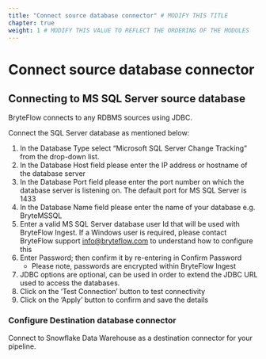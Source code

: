```yaml
---
title: "Connect source database connector" # MODIFY THIS TITLE
chapter: true
weight: 1 # MODIFY THIS VALUE TO REFLECT THE ORDERING OF THE MODULES
---
```


# Connect source database connector<!-- MODIFY THIS HEADING -->

## Connecting to MS SQL Server source database <!-- MODIFY THIS SUBHEADING -->
BryteFlow connects to any RDBMS sources using JDBC. 

Connect the SQL Server database as mentioned below:

1. In the Database Type select “Microsoft SQL Server Change Tracking” from the drop-down list.
2. In the Database Host field please enter the IP address or hostname of the database server
3. In the Database Port field please enter the port number on which the database server is listening on. The default port for MS SQL Server is 1433
4. In the Database Name field please enter the name of your database e.g. BryteMSSQL
5. Enter a valid MS SQL Server database user Id that will be used with BryteFlow Ingest. If a Windows user is required, please contact BryteFlow support info@bryteflow.com to understand how to configure this
6. Enter Password; then confirm it by re-entering in Confirm Password  
    - Please note, passwords are encrypted within BryteFlow Ingest
7. JDBC options are optional, can be used in order to extend the JDBC URL used to access the databases.
8. Click on the ‘Test Connection’ button to test connectivity
9. Click on the ‘Apply’ button to confirm and save the details

 
### Configure Destination database connector <!-- MODIFY THIS HEADING -->
Connect to Snowflake Data Warehouse as a destination connector for your pipeline. 
